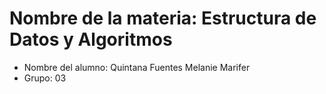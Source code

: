 # Nombre de la materia: Estructura de Datos y Algoritmos

- Nombre del alumno: Quintana Fuentes Melanie Marifer 
- Grupo: 03
